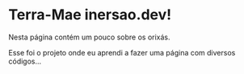 # Terra-Mae inersao.dev!
Nesta página contém um pouco sobre os orixás.

Esse foi o projeto onde eu aprendi a fazer uma página com diversos códigos...
